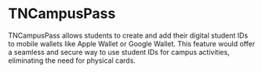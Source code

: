 # TNCampusPass
TNCampusPass allows students to create and add their digital student IDs to mobile wallets like Apple Wallet or Google Wallet. This feature would offer a seamless and secure way to use student IDs for campus activities, eliminating the need for physical cards.
